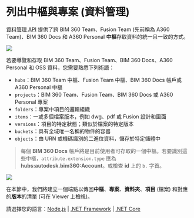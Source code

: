 # 列出中樞與專案 (資料管理)

[資料管理 API](https://forge.autodesk.com/en/docs/data/v2/overview/) 提供了跨 BIM 360 Team、Fusion Team (先前稱為 A360 Team)、BIM 360 Docs 和 A360 Personal **中樞**存取資料的統一且一致的方式。

![](_media/datamanagement/entities_and_domains.png)

若要導覽和存取 BIM 360 Team、Fusion Team、BIM 360 Docs、A360 Personal 和 OSS 資料，您需要熟悉下列術語：

- `hubs`：BIM 360 Team 中樞、Fusion Team 中樞、BIM 360 Docs 帳戶或 A360 Personal 中樞
- `projects`：BIM 360 Team、Fusion Team、BIM 360 Docs 或 A360 Personal 專案
- `folders`：專案中項目的邏輯組織
- `items`：一或多個檔案版本，例如 dwg、pdf 或 Fusion 設計和圖面
- `versions`：項目的特定狀態；類似於檔案的特定版本
- `buckets`：具有全域唯一名稱的物件的容器
- `objects`：由 URN 或機碼識別的二進位資料，儲存於特定儲體中

> 每個 **BIM 360 Docs** 帳戶將是目前使用者可存取的一個中樞。若要識別這些中樞，`attribute.extension.type` 應為 **hubs:autodesk.bim360:Account**。或檢查 **id** 上的 `b.` 字首。 

![](_media/datamanagement/hub_extension_types.png)

在本節中，我們將建立一個端點以傳回**中樞**、**專案**、**資料夾**、**項目** (檔案) 和對應的**版本**的清單 (可在 Viewer 上檢視)。
 
請選擇您的語言：[Node.js](/zh-TW/datamanagement/hubs/nodejs) | [.NET Framework](/zh-TW/datamanagement/hubs/net) | [.NET Core](/zh-TW/datamanagement/hubs/netcore)
